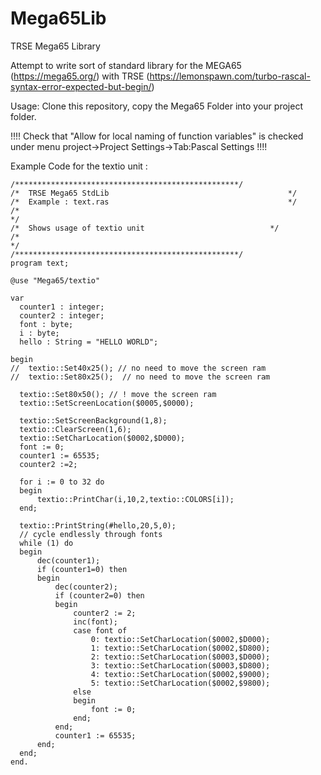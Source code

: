 # Mega65Lib
TRSE Mega65 Library

Attempt to write sort of standard library for the MEGA65 (https://mega65.org/) with TRSE (https://lemonspawn.com/turbo-rascal-syntax-error-expected-but-begin/)

Usage:
  Clone this repository, copy the Mega65 Folder into your project folder.
  
  !!!! Check that "Allow for local naming of function variables" is checked under menu project->Project Settings->Tab:Pascal Settings !!!!

  Example Code for the textio unit :
  ```
/**************************************************/
/*	TRSE Mega65 StdLib							              */
/*	Example : text.ras							              */
/*												                        */
/*	Shows usage of textio unit					          */
/*                        												*/		
/**************************************************/
program text;

@use "Mega65/textio"

var 
	counter1 : integer;
	counter2 : integer;
	font : byte;
	i : byte;
	hello : String = "HELLO WORLD";
	
begin
//	textio::Set40x25();	// no need to move the screen ram
//	textio::Set80x25();  // no need to move the screen ram
	
	textio::Set80x50();	// ! move the screen ram
	textio::SetScreenLocation($0005,$0000);
	
	textio::SetScreenBackground(1,8);
	textio::ClearScreen(1,6);
	textio::SetCharLocation($0002,$D000);
	font := 0;
	counter1 := 65535;
	counter2 :=2;
	
	for i := 0 to 32 do
	begin
		textio::PrintChar(i,10,2,textio::COLORS[i]);
	end;
	
	textio::PrintString(#hello,20,5,0);
	// cycle endlessly through fonts
	while (1) do
	begin
		dec(counter1);
		if (counter1=0) then
		begin
			dec(counter2);
			if (counter2=0) then
			begin
				counter2 := 2;
				inc(font);
				case font of
					0: textio::SetCharLocation($0002,$D000);
					1: textio::SetCharLocation($0002,$D800);
					2: textio::SetCharLocation($0003,$D000);
					3: textio::SetCharLocation($0003,$D800);
					4: textio::SetCharLocation($0002,$9000);
					5: textio::SetCharLocation($0002,$9800);
				else 
				begin
					font := 0;
				end;
			end;
			counter1 := 65535;
		end;
	end;
end.
```
